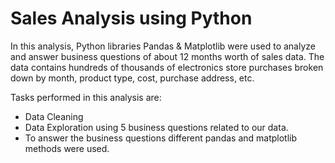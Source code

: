 # Sales Analysis using Python

In this analysis, Python libraries Pandas & Matplotlib were used to analyze and answer business questions of about 12 months worth of sales data. The data contains hundreds of thousands of electronics store purchases broken down by month, product type, cost, purchase address, etc. 

Tasks performed in this analysis are:
- Data Cleaning
- Data Exploration using 5 business questions related to our data.
- To answer the business questions different pandas and matplotlib methods were used.


